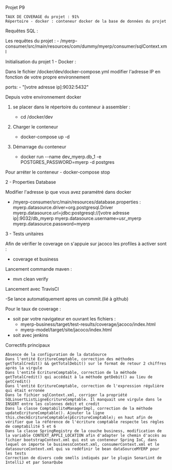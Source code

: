 Projet P9

    TAUX DE COVERAGE du projet : 91%
    Répertoire - docker : conteneur docker de la base de données du projet

Requêtes SQL :

Les requêtes du projet :
    - /myerp-consumer/src/main/resources/com/dummy/myerp/consumer/sqlContext.xml

Initialisation du projet
1 - Docker :

Dans le fichier /docker/dev/docker-compose.yml modifier l'adresse IP en fonction de votre propre environnement

ports:
    - "[votre adresse ip]:9032:5432"

Depuis votre environnement docker

1) se placer dans le répertoire du conteneur à assembler : 
    -  cd /docker/dev
    
2) Charger le conteneur
    - docker-compose up -d
    
3) Démarrage du conteneur
    - docker run --name dev_myerp.db_1 -e POSTGRES_PASSWORD=myerp -d postgres

Pour arréter le conteneur
    - docker-compose stop

2 - Properties Database

Modifier l'adresse ip que vous avez paramétré dans docker

- /myerp-consumer/src/main/resources/database.properties :
    myerp.datasource.driver=org.postgresql.Driver
    myerp.datasource.url=jdbc:postgresql://[votre adresse ip]:9032/db_myerp
    myerp.datasource.username=usr_myerp
    myerp.datasource.password=myerp

3 - Tests unitaires

Afin de vérifier le coverage on s'appuie sur jacoco les profiles à activer sont :

- coverage et business

Lancement commande maven :

- mvn clean verify

Lancement avec TravisCI 

-Se lance automatiquement apres un commit.(lié à github)

Pour le taux de coverage :

- soit par votre navigateur en ouvrant les fichiers :
    - myerp-business/target/test-results/coverage/jacoco/index.html
    - myerp-model/target/site/jacoco/index.html
- soit avec jenkins

Correctifs principaux

    Absence de la configuration de la dataSource
    Dans l'entité EcritureComptable, correction des méthodes getTotalCredit() && getTotalDebit() sur le format de retour 2 chiffres après la virgule
    Dans l'entité EcritureComptable, correction de la méthode getTotalCredit() qui accédait à la méthode getDebit() au lieu de getCredit()
    Dans l'entité EcritureComptable, correction de l'expression régulière qui était erronée
    Dans le fichier sqlContext.xml, corriger la propriété SQLinsertListLigneEcritureComptable. Il manquait une virgule dans le INSERT entre les colonnes debit et credit
    Dans la classe ComptabiliteManagerImpl, correction de la méthode updateEcritureComptable(). Ajouter la ligne this.checkEcritureComptable(pEcritureComptable); en haut afin de vérifier que la référence de l'écriture comptable respecte les règles de comptabilité 5 et 6
    Dans la classe SpringRegistry de la couche business, modification de la variable CONTEXT_APPLI_LOCATION afin d'adapter le chemin d'accès au fichier bootstrapContext.xml qui est un conteneur Spring IoC, dans lequel on importe le businessContext.xml, consumerContext.xml et le datasourceContext.xml qui va redéfinir le bean dataSourceMYERP pour les tests
    Correction de divers code smells indiqués par le plugin SonarLint de IntelliJ et par SonarQube

